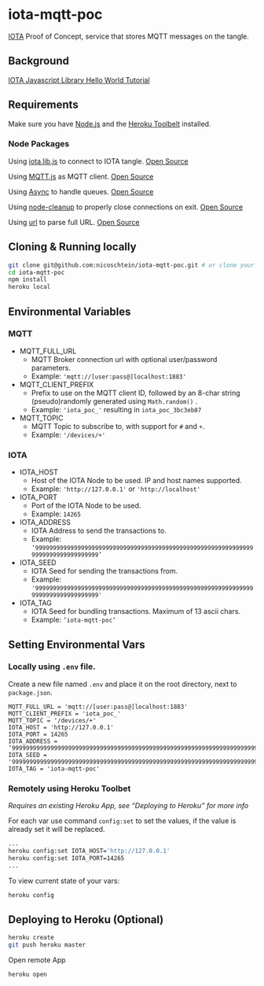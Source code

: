 # iota-mqtt-poc
[IOTA](https://iota.org/) Proof of Concept, service that stores MQTT messages on the tangle.

## Background
[IOTA Javascript Library Hello World Tutorial](https://learn.iota.org/tutorial/payments-and-messaging-leaderboard)

## Requirements
Make sure you have [Node.js](http://nodejs.org/) and the [Heroku Toolbelt](https://toolbelt.heroku.com/) installed.

### Node Packages
Using [iota.lib.js](https://www.npmjs.com/package/iota.lib.js) to connect to IOTA tangle. [Open Source](https://github.com/iotaledger/iota.lib.js) 

Using [MQTT.js](https://www.npmjs.com/package/mqtt) as MQTT client. [Open Source](https://github.com/mqttjs/MQTT.js) 

Using [Async](https://www.npmjs.com/package/async) to handle queues. [Open Source](https://github.com/caolan/async) 

Using [node-cleanup](https://www.npmjs.com/package/node-cleanup) to properly close connections on exit. [Open Source](https://github.com/jtlapp/node-cleanup) 

Using [url](https://www.npmjs.com/package/url) to parse full URL. [Open Source](https://github.com/defunctzombie/node-url) 

## Cloning & Running locally
```sh
git clone git@github.com:nicoschtein/iota-mqtt-poc.git # or clone your own fork
cd iota-mqtt-poc
npm install
heroku local
```

## Environmental Variables
### MQTT
* MQTT_FULL_URL 
	* MQTT Broker connection url with optional user/password parameters.
	* Example: `'mqtt://[user:pass@]localhost:1883'`
* MQTT_CLIENT_PREFIX 
	* Prefix to use on the MQTT client ID, followed by an 8-char string (pseudo)randomly generated using `Math.random()` .
	* Example: `'iota_poc_'` resulting in `iota_poc_3bc3eb87`
 * MQTT_TOPIC
	 * MQTT Topic to subscribe to, with support for `#` and `+`.
	 * Example:  `'/devices/+'`
### IOTA
* IOTA_HOST
	* Host of the IOTA Node to be used. IP and host names supported.
	* Example: `'http://127.0.0.1'` or `'http://localhost'`
* IOTA_PORT
	* Port of the IOTA Node to be used.
	* Example: `14265`
* IOTA_ADDRESS
	* IOTA Address to send the transactions to.
	* Example: `’999999999999999999999999999999999999999999999999999999999999999999999999999999999’`
* IOTA_SEED
	* IOTA Seed for sending the transactions from.
	* Example: `'999999999999999999999999999999999999999999999999999999999999999999999999999999999'`
* IOTA_TAG
	* IOTA Seed for bundling transactions. Maximum of 13 ascii chars.
	* Example: `’iota-mqtt-poc’`

## Setting Environmental Vars
### Locally using `.env` file.
Create a new file named `.env` and place it on the root directory, next to `package.json`.
```
MQTT_FULL_URL = 'mqtt://[user:pass@]localhost:1883'
MQTT_CLIENT_PREFIX = 'iota_poc_'
MQTT_TOPIC = '/devices/+'
IOTA_HOST = 'http://127.0.0.1'
IOTA_PORT = 14265
IOTA_ADDRESS = ’999999999999999999999999999999999999999999999999999999999999999999999999999999999’
IOTA_SEED = '999999999999999999999999999999999999999999999999999999999999999999999999999999999'
IOTA_TAG = 'iota-mqtt-poc'
```

### Remotely using Heroku Toolbet 
*Requires an existing Heroku App, see “Deploying to Heroku” for more info*

For each var use command `config:set` to set the values, if the value is already set it will be replaced.
```sh
...
heroku config:set IOTA_HOST='http://127.0.0.1'
heroku config:set IOTA_PORT=14265
...
```
To view current state of your vars:
```sh
heroku config
```

## Deploying to Heroku (Optional)
```sh
heroku create
git push heroku master
```
Open remote App
```sh
heroku open
```
